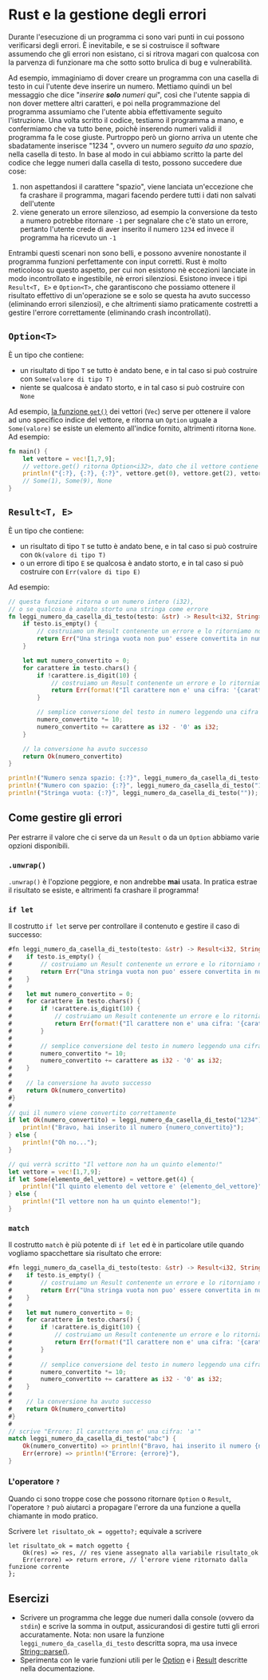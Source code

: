 # Rust e la gestione degli errori

Durante l'esecuzione di un programma ci sono vari punti in cui possono verificarsi degli errori. È inevitabile, e se si costruisce il software assumendo che gli errori non esistano, ci si ritrova magari con qualcosa con la parvenza di funzionare ma che sotto sotto brulica di bug e vulnerabilità.

Ad esempio, immaginiamo di dover creare un programma con una casella di testo in cui l'utente deve inserire un numero. Mettiamo quindi un bel messaggio che dice "*inserire **solo** numeri qui*", così che l'utente sappia di non dover mettere altri caratteri, e poi nella programmazione del programma assumiamo che l'utente abbia effettivamente seguito l'istruzione. Una volta scritto il codice, testiamo il programma a mano, e confermiamo che va tutto bene, poichè inserendo numeri validi il programma fa le cose giuste. Purtroppo però un giorno arriva un utente che sbadatamente inserisce "1234 ", ovvero un numero *seguito da uno spazio*, nella casella di testo. In base al modo in cui abbiamo scritto la parte del codice che legge numeri dalla casella di testo, possono succedere due cose:
1. non aspettandosi il carattere "spazio", viene lanciata un'eccezione che fa crashare il programma, magari facendo perdere tutti i dati non salvati dell'utente
2. viene generato un errore silenzioso, ad esempio la conversione da testo a numero potrebbe ritornare `-1` per segnalare che c'è stato un errore, pertanto l'utente crede di aver inserito il numero `1234` ed invece il programma ha ricevuto un `-1`

Entrambi questi scenari non sono belli, e possono avvenire nonostante il programma funzioni perfettamente con input corretti. Rust è molto meticoloso su questo aspetto, per cui non esistono nè eccezioni lanciate in modo incontrollato e ingestibile, nè errori silenziosi. Esistono invece i tipi `Result<T, E>` e `Option<T>`, che garantiscono che possiamo ottenere il risultato effettivo di un'operazione se e solo se questa ha avuto successo (eliminando errori silenziosi), e che altrimenti siamo praticamente costretti a gestire l'errore correttamente (eliminando crash incontrollati).

## `Option<T>`

È un tipo che contiene:
- un risultato di tipo `T` se tutto è andato bene, e in tal caso si può costruire con `Some(valore di tipo T)`
- niente se qualcosa è andato storto, e in tal caso si può costruire con `None`

Ad esempio, [la funzione `get()`](https://doc.rust-lang.org/std/primitive.slice.html#method.get) dei vettori (`Vec`) serve per ottenere il valore ad uno specifico indice del vettore, e ritorna un `Option` uguale a `Some(valore)` se esiste un elemento all'indice fornito, altrimenti ritorna `None`. Ad esempio:

```rust
fn main() {
    let vettore = vec![1,7,9];
    // vettore.get() ritorna Option<i32>, dato che il vettore contiene interi i32
    println!("{:?}, {:?}, {:?}", vettore.get(0), vettore.get(2), vettore.get(7));
    // Some(1), Some(9), None
}
```

## `Result<T, E>`

È un tipo che contiene:
- un risultato di tipo `T` se tutto è andato bene, e in tal caso si può costruire con `Ok(valore di tipo T)`
- o un errore di tipo `E` se qualcosa è andato storto, e in tal caso si può costruire con `Err(valore di tipo E)`

Ad esempio:

```rust
// questa funzione ritorna o un numero intero (i32),
// o se qualcosa è andato storto una stringa come errore
fn leggi_numero_da_casella_di_testo(testo: &str) -> Result<i32, String> {
    if testo.is_empty() {
        // costruiamo un Result contenente un errore e lo ritorniamo normalmente
        return Err("Una stringa vuota non puo' essere convertita in numero".to_string())
    }

    let mut numero_convertito = 0;
    for carattere in testo.chars() {
        if !carattere.is_digit(10) {
            // costruiamo un Result contenente un errore e lo ritorniamo normalmente
            return Err(format!("Il carattere non e' una cifra: '{carattere}'"))
        }

        // semplice conversione del testo in numero leggendo una cifra alla volta 
        numero_convertito *= 10;
        numero_convertito += carattere as i32 - '0' as i32;
    }

    // la conversione ha avuto successo
    return Ok(numero_convertito)
}

println!("Numero senza spazio: {:?}", leggi_numero_da_casella_di_testo("1234")); // Ok
println!("Numero con spazio: {:?}", leggi_numero_da_casella_di_testo("1234 ")); // Err
println!("Stringa vuota: {:?}", leggi_numero_da_casella_di_testo("")); // Err
```

## Come gestire gli errori

Per estrarre il valore che ci serve da un `Result` o da un `Option` abbiamo varie opzioni disponibili.

### `.unwrap()`

`.unwrap()` è l'opzione peggiore, e non andrebbe **mai** usata. In pratica estrae il risultato se esiste, e altrimenti fa crashare il programma!

### `if let`

Il costrutto `if let` serve per controllare il contenuto e gestire il caso di successo:

```rust
#fn leggi_numero_da_casella_di_testo(testo: &str) -> Result<i32, String> {
#    if testo.is_empty() {
#        // costruiamo un Result contenente un errore e lo ritorniamo normalmente
#        return Err("Una stringa vuota non puo' essere convertita in numero".to_string())
#    }
#
#    let mut numero_convertito = 0;
#    for carattere in testo.chars() {
#        if !carattere.is_digit(10) {
#            // costruiamo un Result contenente un errore e lo ritorniamo normalmente
#            return Err(format!("Il carattere non e' una cifra: '{carattere}'"))
#        }
#
#        // semplice conversione del testo in numero leggendo una cifra alla volta 
#        numero_convertito *= 10;
#        numero_convertito += carattere as i32 - '0' as i32;
#    }
#
#    // la conversione ha avuto successo
#    return Ok(numero_convertito)
#}
#
// qui il numero viene convertito correttamente
if let Ok(numero_convertito) = leggi_numero_da_casella_di_testo("1234") {
    println!("Bravo, hai inserito il numero {numero_convertito}");
} else {
    println!("Oh no...");
}

// qui verrà scritto "Il vettore non ha un quinto elemento!"
let vettore = vec![1,7,9];
if let Some(elemento_del_vettore) = vettore.get(4) {
    println!("Il quinto elemento del vettore e' {elemento_del_vettore}");
} else {
    println!("Il vettore non ha un quinto elemento!");
}
```

### `match`

Il costrutto `match` è più potente di `if let` ed è in particolare utile quando vogliamo spacchettare sia risultato che errore:

```rust
#fn leggi_numero_da_casella_di_testo(testo: &str) -> Result<i32, String> {
#    if testo.is_empty() {
#        // costruiamo un Result contenente un errore e lo ritorniamo normalmente
#        return Err("Una stringa vuota non puo' essere convertita in numero".to_string())
#    }
#
#    let mut numero_convertito = 0;
#    for carattere in testo.chars() {
#        if !carattere.is_digit(10) {
#            // costruiamo un Result contenente un errore e lo ritorniamo normalmente
#            return Err(format!("Il carattere non e' una cifra: '{carattere}'"))
#        }
#
#        // semplice conversione del testo in numero leggendo una cifra alla volta 
#        numero_convertito *= 10;
#        numero_convertito += carattere as i32 - '0' as i32;
#    }
#
#    // la conversione ha avuto successo
#    return Ok(numero_convertito)
#}
#
// scrive "Errore: Il carattere non e' una cifra: 'a'"
match leggi_numero_da_casella_di_testo("abc") {
    Ok(numero_convertito) => println!("Bravo, hai inserito il numero {numero_convertito}"),
    Err(errore) => println!("Errore: {errore}"),
}
```

### L'operatore `?`

Quando ci sono troppe cose che possono ritornare `Option` o `Result`, l'operatore `?` può aiutarci a propagare l'errore da una funzione a quella chiamante in modo pratico.

Scrivere `let risultato_ok = oggetto?;` equivale a scrivere
```rust,ignore
let risultato_ok = match oggetto {
    Ok(res) => res, // res viene assegnato alla variabile risultato_ok
    Err(errore) => return errore, // l'errore viene ritornato dalla funzione corrente
};
```

## Esercizi

- Scrivere un programma che legge due numeri dalla console (ovvero da `stdin`) e scrive la somma in output, assicurandosi di gestire tutti gli errori accuratamente. Nota: non usare la funzione `leggi_numero_da_casella_di_testo` descritta sopra, ma usa invece [String::parse()](https://doc.rust-lang.org/std/string/struct.String.html#method.parse).
- Sperimenta con le varie funzioni utili per le [Option](https://doc.rust-lang.org/std/option/enum.Option.html) e i [Result](https://doc.rust-lang.org/std/result/enum.Result.html) descritte nella documentazione.